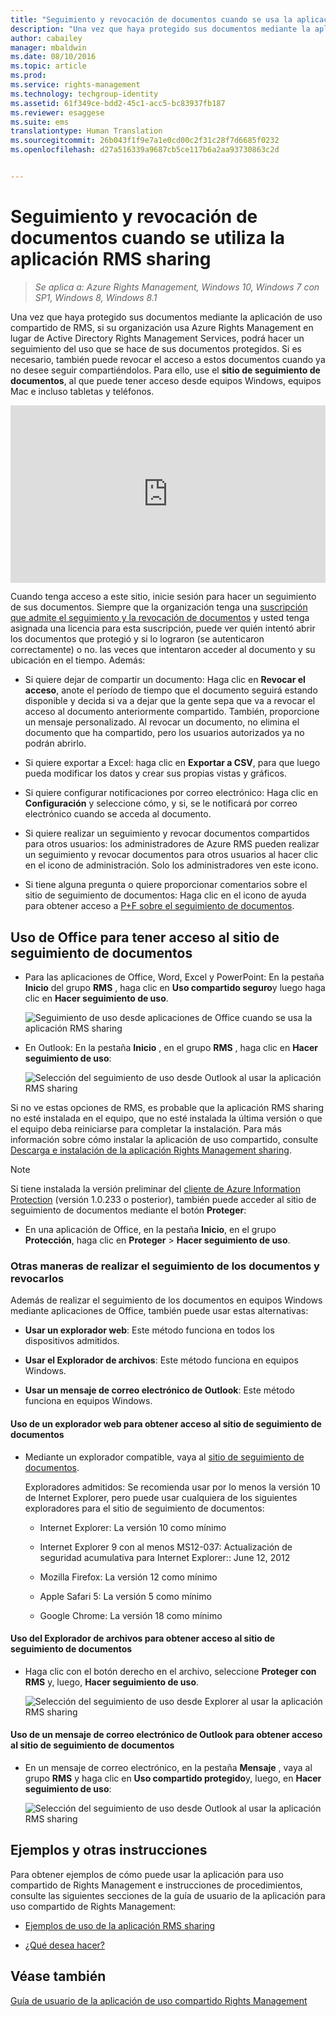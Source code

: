 ```yaml
---
title: "Seguimiento y revocación de documentos cuando se usa la aplicación RMS sharing | Azure RMS"
description: "Una vez que haya protegido sus documentos mediante la aplicación de uso compartido de RMS, si su organización usa Azure Rights Management en lugar de Active Directory Rights Management Services, podrá hacer un seguimiento del uso que se hace de sus documentos protegidos. Si es necesario, también puede revocar el acceso a estos documentos cuando ya no desee seguir compartiéndolos. Para ello, use el sitio de seguimiento de documentos, al que puede tener acceso desde equipos Windows, equipos Mac e incluso tabletas y teléfonos."
author: cabailey
manager: mbaldwin
ms.date: 08/10/2016
ms.topic: article
ms.prod: 
ms.service: rights-management
ms.technology: techgroup-identity
ms.assetid: 61f349ce-bdd2-45c1-acc5-bc83937fb187
ms.reviewer: esaggese
ms.suite: ems
translationtype: Human Translation
ms.sourcegitcommit: 26b043f1f9e7a1e0cd00c2f31c28f7d6685f0232
ms.openlocfilehash: d27a516339a9687cb5ce117b6a2aa93730863c2d


---
```


# Seguimiento y revocación de documentos cuando se utiliza la aplicación RMS sharing

>*Se aplica a: Azure Rights Management, Windows 10, Windows 7 con SP1, Windows 8, Windows 8.1*

Una vez que haya protegido sus documentos mediante la aplicación de uso compartido de RMS, si su organización usa Azure Rights Management en lugar de Active Directory Rights Management Services, podrá hacer un seguimiento del uso que se hace de sus documentos protegidos. Si es necesario, también puede revocar el acceso a estos documentos cuando ya no desee seguir compartiéndolos. Para ello, use el **sitio de seguimiento de documentos**, al que puede tener acceso desde equipos Windows, equipos Mac e incluso tabletas y teléfonos.

<div style="padding-top: 56.25%; position: relative; width: 100%;">
<iframe style="position: absolute;top: 0;left: 0;right: 0;bottom: 0;" width="100%" height="100%" src="https://channel9.msdn.com/Series/Information-Protection/Azure-RMS-Document-Tracking-and-Revocation/player" frameborder="0" allowfullscreen></iframe>
</div>

Cuando tenga acceso a este sitio, inicie sesión para hacer un seguimiento de sus documentos. Siempre que la organización tenga una [suscripción que admite el seguimiento y la revocación de documentos](https://technet.microsoft.com/dn858608.aspx) y usted tenga asignada una licencia para esta suscripción, puede ver quién intentó abrir los documentos que protegió y si lo lograron (se autenticaron correctamente) o no. las veces que intentaron acceder al documento y su ubicación en el tiempo. Además:

-   Si quiere dejar de compartir un documento: Haga clic en **Revocar el acceso**, anote el período de tiempo que el documento seguirá estando disponible y decida si va a dejar que la gente sepa que va a revocar el acceso al documento anteriormente compartido. También, proporcione un mensaje personalizado. Al revocar un documento, no elimina el documento que ha compartido, pero los usuarios autorizados ya no podrán abrirlo.

-   Si quiere exportar a Excel: haga clic en **Exportar a CSV**, para que luego pueda modificar los datos y crear sus propias vistas y gráficos.

-   Si quiere configurar notificaciones por correo electrónico: Haga clic en **Configuración** y seleccione cómo, y si, se le notificará por correo electrónico cuando se acceda al documento.

- Si quiere realizar un seguimiento y revocar documentos compartidos para otros usuarios: los administradores de Azure RMS pueden realizar un seguimiento y revocar documentos para otros usuarios al hacer clic en el icono de administración. Solo los administradores ven este icono.

-   Si tiene alguna pregunta o quiere proporcionar comentarios sobre el sitio de seguimiento de documentos: Haga clic en el icono de ayuda para obtener acceso a [P+F sobre el seguimiento de documentos](http://go.microsoft.com/fwlink/?LinkId=523977).

## Uso de Office para tener acceso al sitio de seguimiento de documentos

-   Para las aplicaciones de Office, Word, Excel y PowerPoint: En la pestaña **Inicio** del grupo **RMS** , haga clic en **Uso compartido seguro**y luego haga clic en **Hacer seguimiento de uso**.

    ![Seguimiento de uso desde aplicaciones de Office cuando se usa la aplicación RMS sharing ](../media/ADRMS_MSRMSApp_OfficeToolbarTrackUsage.png)

-   En Outlook: En la pestaña **Inicio** , en el grupo  **RMS** , haga clic en **Hacer seguimiento de uso**:

    ![Selección del seguimiento de uso desde Outlook al usar la aplicación RMS sharing ](../media/ADRMS_MSRMSApp_OutlookTrackUsage.png)

Si no ve estas opciones de RMS, es probable que la aplicación RMS sharing no esté instalada en el equipo, que no esté instalada la última versión o que el equipo deba reiniciarse para completar la instalación. Para más información sobre cómo instalar la aplicación de uso compartido, consulte [Descarga e instalación de la aplicación Rights Management sharing](install-sharing-app.md).

> [!NOTE] 
> Si tiene instalada la versión preliminar del [cliente de Azure Information Protection](../information-protection/info-protect-client.md) (versión 1.0.233 o posterior), también puede acceder al sitio de seguimiento de documentos mediante el botón **Proteger**: 
> 
> - En una aplicación de Office, en la pestaña **Inicio**, en el grupo **Protección**, haga clic en **Proteger** > **Hacer seguimiento de uso**. 

### Otras maneras de realizar el seguimiento de los documentos y revocarlos
Además de realizar el seguimiento de los documentos en equipos Windows mediante aplicaciones de Office, también puede usar estas alternativas:

-   **Usar un explorador web**: Este método funciona en todos los dispositivos admitidos.

-   **Usar el Explorador de archivos**: Este método funciona en equipos Windows.

-   **Usar un mensaje de correo electrónico de Outlook**: Este método funciona en equipos Windows.

#### Uso de un explorador web para obtener acceso al sitio de seguimiento de documentos

-   Mediante un explorador compatible, vaya al [sitio de seguimiento de documentos](http://go.microsoft.com/fwlink/?LinkId=529562).

    Exploradores admitidos: Se recomienda usar por lo menos la versión 10 de Internet Explorer, pero puede usar cualquiera de los siguientes exploradores para el sitio de seguimiento de documentos:

    -   Internet Explorer: La versión 10 como mínimo

    -   Internet Explorer 9 con al menos MS12-037: Actualización de seguridad acumulativa para Internet Explorer:: June 12, 2012

    -   Mozilla Firefox: La versión 12 como mínimo

    -   Apple Safari 5: La versión 5 como mínimo

    -   Google Chrome: La versión 18 como mínimo

#### Uso del Explorador de archivos para obtener acceso al sitio de seguimiento de documentos

-   Haga clic con el botón derecho en el archivo, seleccione **Proteger con RMS** y, luego, **Hacer seguimiento de uso**.

    ![Selección del seguimiento de uso desde Explorer al usar la aplicación RMS sharing](../media/ADRMS_MSRMSApp_ExplorerTrackUsage.png)

#### Uso de un mensaje de correo electrónico de Outlook para obtener acceso al sitio de seguimiento de documentos

-   En un mensaje de correo electrónico, en la pestaña **Mensaje** , vaya al grupo  **RMS** y haga clic en **Uso compartido protegido**y, luego, en **Hacer seguimiento de uso**:

    ![Selección del seguimiento de uso desde Outlook al usar la aplicación RMS sharing](../media/ADRMS_MSRMSApp_OutlookMessageTrackUsage.png)

## Ejemplos y otras instrucciones
Para obtener ejemplos de cómo puede usar la aplicación para uso compartido de Rights Management e instrucciones de procedimientos, consulte las siguientes secciones de la guía de usuario de la aplicación para uso compartido de Rights Management:

-   [Ejemplos de uso de la aplicación RMS sharing](sharing-app-user-guide.md#examples-for-using-the-rms-sharing-application)

-   [¿Qué desea hacer?](sharing-app-user-guide.md#what-do-you-want-to-do)

## Véase también
[Guía de usuario de la aplicación de uso compartido Rights Management](sharing-app-user-guide.md)



<!--HONumber=Aug16_HO4-->


